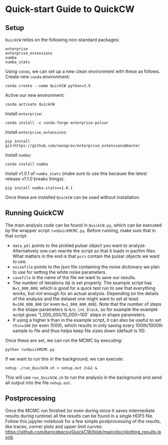 # Quick-start Guide to QuickCW

## Setup
`QuickCW` relies on the following non-standard packages:
```
enterprise
enterprise_extensions
numba
numba_stats
```

Using `conda`, we can set up a new clean environment with these as follows. Create new `conda` environment:
```
conda create --name QuickCW python=3.9
```
Active our new environment:
```
conda activate QuickCW
```
Install `enterprise`:
```
conda install -c conda-forge enterprise-pulsar
```
Install `enterprise_extensions`:
```
pip install git+https://github.com/nanograv/enterprise_extensions@master
```
Install `numba`:
```
conda install numba
```
Install v1.0.1 of `numba_stats` (make sure to use this because the latest release v1.1.0 breaks things):
```
pip install numba-stats==1.0.1
```

Once these are installed `QuickCW` can be used without installation.

## Running QuickCW
The main analysis code can be found in `QuickCW.py`, which can be executed by the wrapper script `runQuickMCMC.py`. Before running, make sure that in that script:
* `data_pkl` points to the pickled pulsar object you want to analyze. Alternatively one can rewrite the script so that it loads in par/tim files. What matters in the end is that `psrs` contain the pulsar objects we want to use.
* `noisefile` points to the json file containing the noise dictionary we plan to use for setting the white noise parameters.
* `savefile` is the name of the file we want to save our results.
* The number of iterations (`N`) is set properly. The example script has `N=1_000_000`, which is good for a quick test run to see that everything works, but not enough for an actual analysis. Depending on the details of the analysis and the dataset one might want to set at least `N=100_000_000` (or even `N=1_000_000_000`). Note that the number of steps in the shape parameters is `N/n_int_block`, so for example the example script gives '1_000_000/10_000=100' steps in shape parameters.
* If using a higher `N` than in the example script, it can also be useful to set `thin=100` (or even 1000), which results in only saving every 100th/1000th sample to file and thus helps keep file sizes down (default is 10).

Once these are set, we can run the MCMC by executing:

```
python runQuickMCMC.py
```
If we want to run this in the background, we can execute:
```
nohup ./run_QuickCW.sh > nohup.out 2>&1 &
```

This will use `run_QuickCW.sh` to run the analysis in the background and send all output into the file `nohup.out`.

## Postprocessing
Once the MCMC run finished (or even during since it saves intermediate results during runtime) all the results can be found in a single HDF5 file. Follow this jupyter notebook for a few simple postprocessing of the results, like traces, corner plots and upper limit curves: https://github.com/bencebecsy/QuickCW/blob/main/doc/plotting_results.ipynb

